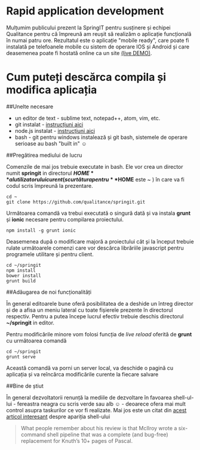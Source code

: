 # Rapid application development

Mulțumim publicului prezent la SpringIT pentru susținere și echipei Qualitance pentru că împreună am reușit 
să realizăm o aplicație funcțională în numai patru ore. Rezultatul este o aplicație "mobile ready", care poate fi
instalată pe telefoanele mobile cu sistem de operare IOS și Android și care deasemenea poate fi hostată online
ca un site [(live DEMO)](http://rapid.qualitance.com). 

# Cum puteți descărca compila și modifica aplicația

##Unelte necesare

 * un editor de text - sublime text, notepad++, atom, vim, etc.
 * git instalat - [instrucțiuni aici](http://git-scm.com/book/en/v2/Getting-Started-Installing-Git)
 * node.js instalat - [instrucțiuni aici](http://howtonode.org/how-to-install-nodejs)
 * bash - git pentru windows instalează și git bash, sistemele de operare serioase au bash "built in" ☺

##Pregătirea mediului de lucru

Comenzile de mai jos trebuie executate in bash. Ele vor crea un director numit **springit** in directorul 
**$HOME** al utilizatorului curent ( scurtătura pentru **$HOME** este ~ ) în care va fi codul scris împreună
la prezentare.

```
cd ~
git clone https://github.com/qualitance/springit.git
```

Următoarea comandă va trebui executată o singură dată și va instala **grunt** și **ionic** necesare pentru 
compilarea proiectului.

```
npm install -g grunt ionic
```

Deasemenea după o modificare majoră a proiectului cât și la început trebuie rulate următoarele comenzi care vor descărca
librăriile javascript pentru programele utilitare și pentru client.

```
cd ~/springit
npm install
bower install
grunt build
```

##Adăugarea de noi funcționalități

În general editoarele bune oferă posibilitatea de a deshide un întreg director și de a afisa un meniu lateral cu 
toate fișierele prezente în directorul respectiv. Pentru a putea începe lucrul efectiv trebuie deschis directorul 
**~/springit** in editor.

Pentru modificările minore vom folosi funcția de *live reload* oferită de **grunt** cu următoarea comandă

```
cd ~/springit
grunt serve
```

Această comandă va porni un server local, va deschide o pagină cu aplicația și va reîncărca modificările curente 
la fiecare salvare

##Bine de știut

În general dezvoltatorii renunță la mediile de dezvoltare în favoarea shell-ul-lui - fereastra neagra 
cu scris verde sau alb ☺ - deoarece ofera mai mult control asupra taskurilor ce vor fi realizate.
Mai jos este un citat din [acest articol interesant](http://www.leancrew.com/all-this/2011/12/more-shell-less-egg/) despre apariția shell-ului
> What people remember about his review is that McIlroy wrote a six-command shell pipeline that was a complete (and bug-free) replacement for Knuth’s 10+ pages of Pascal.
